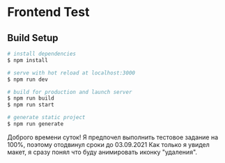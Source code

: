 # Frontend Test

## Build Setup

```bash
# install dependencies
$ npm install

# serve with hot reload at localhost:3000
$ npm run dev

# build for production and launch server
$ npm run build
$ npm run start

# generate static project
$ npm run generate
```

Доброго времени суток!
Я предпочел выполнить тестовое задание на 100%, поэтому отодвинул сроки до 03.09.2021
Как только я увидел макет, я сразу понял что буду анимировать иконку "удаления".